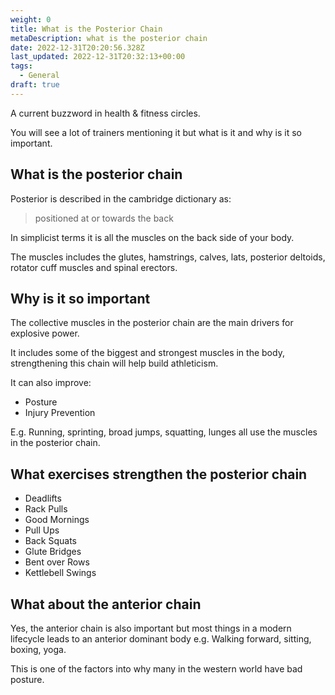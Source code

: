 ```yaml
---
weight: 0
title: What is the Posterior Chain
metaDescription: what is the posterior chain
date: 2022-12-31T20:20:56.328Z
last_updated: 2022-12-31T20:32:13+00:00
tags:
  - General
draft: true
---
```

A current buzzword in health & fitness circles. 

You will see a lot of trainers mentioning it but what is it and why is it so important.


## What is the posterior chain

Posterior is described in the cambridge dictionary as:

> positioned at or towards the back


In simplicist terms it is all the muscles on the back side of your body.

The muscles includes the glutes, hamstrings, calves, lats, posterior deltoids, rotator cuff muscles and spinal erectors.


## Why is it so important

The collective muscles in the posterior chain are the main drivers for explosive power. 

It includes some of the biggest and strongest muscles in the body, strengthening this chain will help build athleticism.

It can also improve:
 - Posture
 - Injury Prevention

E.g. Running, sprinting, broad jumps, squatting, lunges all use the muscles in the posterior chain.

## What exercises strengthen the posterior chain 

- Deadlifts
- Rack Pulls
- Good Mornings
- Pull Ups
- Back Squats
- Glute Bridges
- Bent over Rows
- Kettlebell Swings


## What about the anterior chain

Yes, the anterior chain is also important but most things in a modern lifecycle leads to an anterior dominant body e.g. Walking forward, sitting, boxing, yoga. 

This is one of the factors into why many in the western world have bad posture.

